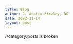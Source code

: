 ```yaml
---
title: Blog
author: J. Austin Straley, DO
date: 2022-11-14
layout: post
---
```


//category:posts is broken